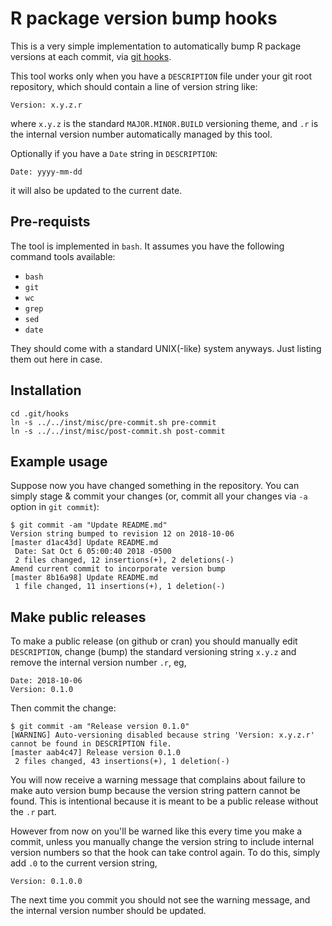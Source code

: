 # R package version bump hooks

This is a very simple implementation to automatically bump R package versions
at each commit, via [git hooks][githooks].

This tool works only when you have a `DESCRIPTION` file under your git root repository,
which should contain a line of version string like:

```
Version: x.y.z.r
```

where `x.y.z` is the standard `MAJOR.MINOR.BUILD` versioning theme, and `.r` is the internal version number automatically
managed by this tool.

Optionally if you have a `Date` string in `DESCRIPTION`:

```
Date: yyyy-mm-dd
```

it will also be updated to the current date.

## Pre-requists 

The tool is implemented in `bash`. It assumes you have the following command tools available:

- `bash`
- `git`
- `wc`
- `grep`
- `sed`
- `date`

They should come with a standard UNIX(-like) system anyways. Just listing them out here in case.

## Installation

```
cd .git/hooks
ln -s ../../inst/misc/pre-commit.sh pre-commit
ln -s ../../inst/misc/post-commit.sh post-commit
```

## Example usage

Suppose now you have changed something in the repository. You can simply stage & commit your changes
(or, commit all your changes via `-a` option in `git commit`):

```
$ git commit -am "Update README.md"
Version string bumped to revision 12 on 2018-10-06
[master d1ac43d] Update README.md
 Date: Sat Oct 6 05:00:40 2018 -0500
 2 files changed, 12 insertions(+), 2 deletions(-)
Amend current commit to incorporate version bump
[master 8b16a98] Update README.md
 1 file changed, 11 insertions(+), 1 deletion(-)
```

## Make public releases

To make a public release (on github or cran) you should manually edit `DESCRIPTION`, 
change (bump) the standard versioning string `x.y.z` and remove the internal version number `.r`, eg,

```
Date: 2018-10-06
Version: 0.1.0
```

Then commit the change:

```
$ git commit -am "Release version 0.1.0"
[WARNING] Auto-versioning disabled because string 'Version: x.y.z.r' cannot be found in DESCRIPTION file.
[master aab4c47] Release version 0.1.0
 2 files changed, 43 insertions(+), 1 deletion(-)
```

You will now receive a warning message that complains about failure to make auto version bump because 
the version string pattern cannot be found. This is intentional because it is meant to be a public release 
without the `.r` part.

However from now on you'll be warned like this every time you make a commit, unless you manually change the version
string to include internal version numbers so that the hook can take control again. To do this, simply add `.0` to the
current version string,

```
Version: 0.1.0.0
```

The next time you commit you should not see the warning message, and the internal version number should be updated. 

[githooks]: https://githooks.com
